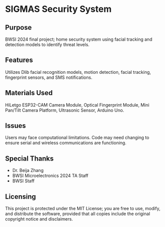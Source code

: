 # SIGMAS Security System
## Purpose
BWSI 2024 final project; home security system using facial tracking and detection models to identify threat levels.
## Features
Utilizes Dlib facial recognition models, motion detection, facial tracking, fingerprint sensors, and SMS notifications.
## Materials Used
HiLetgo ESP32-CAM Camera Module, Optical Fingerprint Module, Mini Pan/Tilt Camera Platform, Ultrasonic Sensor, Arduino Uno.
## Issues
Users may face computational limitations. Code may need changing to ensure serial and wireless communications are functioning.
## Special Thanks
- Dr. Beija Zhang
- BWSI Microelectronics 2024 TA Staff
- BWSI Staff
## Licensing
This project is protected under the MIT License; you are free to use, modify, and distribute the software, provided that all copies include the original copyright notice and disclaimers.
